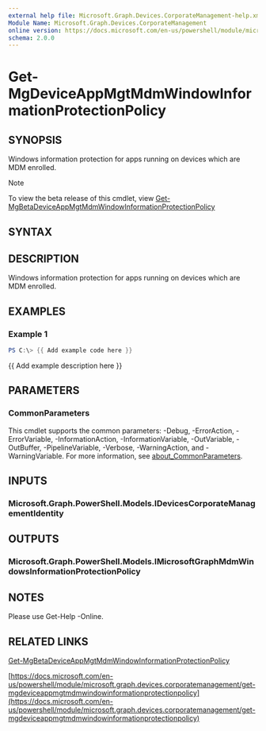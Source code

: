 ```yaml
---
external help file: Microsoft.Graph.Devices.CorporateManagement-help.xml
Module Name: Microsoft.Graph.Devices.CorporateManagement
online version: https://docs.microsoft.com/en-us/powershell/module/microsoft.graph.devices.corporatemanagement/get-mgdeviceappmgtmdmwindowinformationprotectionpolicy
schema: 2.0.0
---
```


# Get-MgDeviceAppMgtMdmWindowInformationProtectionPolicy

## SYNOPSIS
Windows information protection for apps running on devices which are MDM enrolled.

> [!NOTE]
> To view the beta release of this cmdlet, view [Get-MgBetaDeviceAppMgtMdmWindowInformationProtectionPolicy](/powershell/module/Microsoft.Graph.Beta.Applications/Get-MgBetaDeviceAppMgtMdmWindowInformationProtectionPolicy?view=graph-powershell-beta)

## SYNTAX

## DESCRIPTION
Windows information protection for apps running on devices which are MDM enrolled.

## EXAMPLES

### Example 1
```powershell
PS C:\> {{ Add example code here }}
```

{{ Add example description here }}

## PARAMETERS

### CommonParameters
This cmdlet supports the common parameters: -Debug, -ErrorAction, -ErrorVariable, -InformationAction, -InformationVariable, -OutVariable, -OutBuffer, -PipelineVariable, -Verbose, -WarningAction, and -WarningVariable. For more information, see [about_CommonParameters](http://go.microsoft.com/fwlink/?LinkID=113216).

## INPUTS

### Microsoft.Graph.PowerShell.Models.IDevicesCorporateManagementIdentity
## OUTPUTS

### Microsoft.Graph.PowerShell.Models.IMicrosoftGraphMdmWindowsInformationProtectionPolicy
## NOTES
Please use Get-Help -Online.

## RELATED LINKS
[Get-MgBetaDeviceAppMgtMdmWindowInformationProtectionPolicy](/powershell/module/Microsoft.Graph.Beta.Applications/Get-MgBetaDeviceAppMgtMdmWindowInformationProtectionPolicy?view=graph-powershell-beta)

[https://docs.microsoft.com/en-us/powershell/module/microsoft.graph.devices.corporatemanagement/get-mgdeviceappmgtmdmwindowinformationprotectionpolicy](https://docs.microsoft.com/en-us/powershell/module/microsoft.graph.devices.corporatemanagement/get-mgdeviceappmgtmdmwindowinformationprotectionpolicy)


